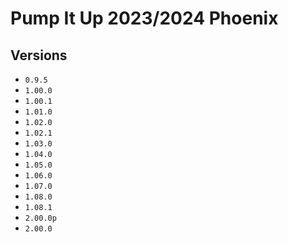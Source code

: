 # Pump It Up 2023/2024 Phoenix

## Versions
* `0.9.5`
* `1.00.0`
* `1.00.1`
* `1.01.0`
* `1.02.0`
* `1.02.1`
* `1.03.0`
* `1.04.0`
* `1.05.0`
* `1.06.0`
* `1.07.0`
* `1.08.0`
* `1.08.1`
* `2.00.0p`
* `2.00.0`
